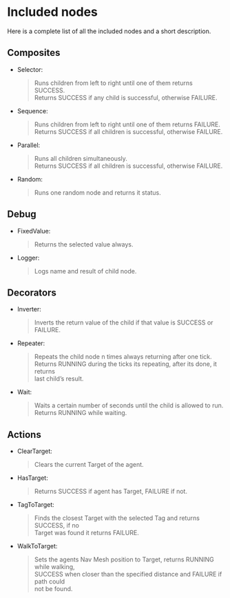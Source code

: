# Included nodes
Here is a complete list of all the included nodes and a short description.

## Composites

* Selector:
  > Runs children from left to right until one of them returns SUCCESS.  
    Returns SUCCESS if any child is successful, otherwise FAILURE.

* Sequence:
  > Runs children from left to right until one of them returns FAILURE.  
    Returns SUCCESS if all children is successful, otherwise FAILURE.

* Parallel:
  > Runs all children simultaneously.  
    Returns SUCCESS if all children is successful, otherwise FAILURE.

* Random:
  > Runs one random node and returns it status.

## Debug
* FixedValue:
  > Returns the selected value always.

* Logger:
  > Logs name and result of child node.


## Decorators
* Inverter:
  > Inverts the return value of the child if that value is SUCCESS or FAILURE.

* Repeater:
  > Repeats the child node n times always returning after one tick.  
  	Returns RUNNING during the ticks its repeating, after its done, it returns  
	last child’s result.

* Wait:
  > Waits a certain number of seconds until the child is allowed to run.
    Returns RUNNING while waiting.


## Actions
* ClearTarget:
  > Clears the current Target of the agent.

* HasTarget:
  > Returns SUCCESS if agent has Target, FAILURE if not.

* TagToTarget:
  > Finds the closest Target with the selected Tag and returns SUCCESS, if no  
    Target was found it returns FAILURE.

* WalkToTarget:
  > Sets the agents Nav Mesh position to Target, returns RUNNING while walking,  
    SUCCESS when closer than the specified distance and FAILURE if path could  
	not be found.
